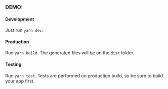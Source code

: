### DEMO:


#### Development

Just run `yarn dev`.

#### Production

Run `yarn build`. The generated files will be on the `dist` folder.

#### Testing

Run `yarn test`. Tests are performed on production build, so be sure to build your app first.

